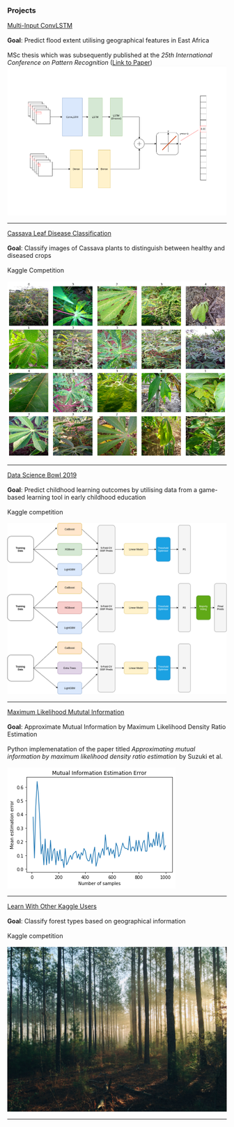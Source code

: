 ### Projects 

[Multi-Input ConvLSTM](/msc)
<br><br>
**Goal**: Predict flood extent utilising geographical features in East Africa
<br><br>
MSc thesis which was subsequently published at the *25th International Conference on Pattern Recognition* ([Link to Paper](https://link.springer.com/chapter/10.1007/978-3-030-68780-9_8))
<br>
<img src="images/model_cropped.png?raw=true"/>

---

[Cassava Leaf Disease Classification](/cassava)
<br><br>
**Goal**: Classify images of Cassava plants to distinguish between healthy and diseased crops
<br><br>
Kaggle Competition
<br><br>
<img src="images/cassava.png?raw=true"/>

---

[Data Science Bowl 2019](/ds-bowl19)
<br><br>
**Goal**: Predict childhood learning outcomes by utilising data from a game-based learning tool in early childhood
education
<br><br>
Kaggle competition
<br><br>
<img src="images/ds-bowl19.png?raw=true"/>

---
[Maximum Likelihood Mututal Information](/mlmi)
<br><br>
**Goal**: Approximate Mutual Information by Maximum Likelihood Density Ratio Estimation
<br><br>
Python implemenatation of the paper titled *Approximating mutual information by maximum likelihood density ratio estimation* by Suzuki et al.
<br><br>
<img src="images/mlmi_example.png?raw=true"/>

---
[Learn With Other Kaggle Users](/forrest-kaggle.md)
<br><br>
**Goal**: Classify forest types based on geographical information
<br><br>
Kaggle competition
<br><br>
<img src="images/forrest.jpg?raw=true"/>

---
